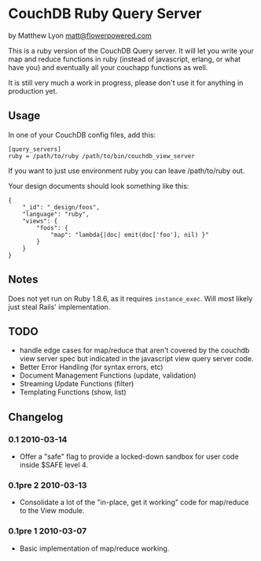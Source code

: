 # CouchDB Ruby Query Server

by Matthew Lyon <matt@flowerpowered.com>

This is a ruby version of the CouchDB Query server. It will let you write your map and reduce functions in ruby (instead of javascript, erlang, or what have you) and eventually all your couchapp functions as well.

It is still very much a work in progress, please don't use it for anything in production yet. 

## Usage

In one of your CouchDB config files, add this:

    [query_servers]
    ruby = /path/to/ruby /path/to/bin/couchdb_view_server

If you want to just use environment ruby you can leave /path/to/ruby out.

Your design documents should look something like this:

    {
        "_id": "_design/foos",
        "language": "ruby",
        "views": {
            "foos": {
                "map": "lambda{|doc| emit(doc['foo'], nil) }"
            }
        }
    }

## Notes

Does not yet run on Ruby 1.8.6, as it requires `instance_exec`. Will most likely just steal Rails' implementation.

## TODO

* handle edge cases for map/reduce that aren't covered by the couchdb view server spec but indicated in the javascript view query server code.
* Better Error Handling (for syntax errors, etc)
* Document Management Functions (update, validation)
* Streaming Update Functions (filter)
* Templating Functions (show, list)

## Changelog

### 0.1 2010-03-14
* Offer a "safe" flag to provide a locked-down sandbox for user code inside $SAFE level 4.

### 0.1pre 2 2010-03-13
* Consolidate a lot of the "in-place, get it working" code for map/reduce to the View module.

### 0.1pre 1 2010-03-07
* Basic implementation of map/reduce working.